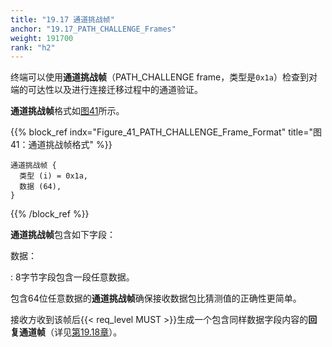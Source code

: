 ```yaml
---
title: "19.17 通道挑战帧"
anchor: "19.17_PATH_CHALLENGE_Frames"
weight: 191700
rank: "h2"
---
```


终端可以使用**通道挑战帧**（PATH_CHALLENGE frame，类型是`0x1a`）检查到对端的可达性以及进行连接迁移过程中的通道验证。

**通道挑战帧**格式如[图41](#Figure_41_PATH_CHALLENGE_Frame_Format)所示。

{{% block_ref
    indx="Figure_41_PATH_CHALLENGE_Frame_Format"
    title="图41：通道挑战帧格式" %}}

```
通道挑战帧 {
  类型 (i) = 0x1a,
  数据 (64),
}
```

{{% /block_ref %}}

**通道挑战帧**包含如下字段：

数据：

:   8字节字段包含一段任意数据。

包含64位任意数据的**通道挑战帧**确保接收数据包比猜测值的正确性更简单。

接收方收到该帧后{{< req_level MUST >}}生成一个包含同样数据字段内容的**回复通道帧**（详见[第19.18章]()）。
